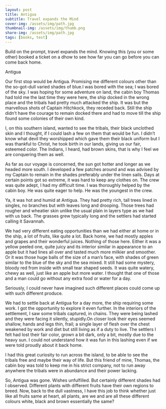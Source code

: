 ```yaml
---
layout: post
title: Antigua
subtitle: Travel expands the Mind
cover-img: /assets/img/path.jpg
thumbnail-img: /assets/img/thumb.png
share-img: /assets/img/path.jpg
tags: [books, test]
---
```



Build on the prompt, travel expands the mind. Knowing this (you or some other) booked a ticket on a dhow to see how far you can go before you can come back home.


Antigua

Our first stop would be Antigua. Promising me different colours other than the so-got-dull varied shades of blue.I was bored with the sea; I was bored of the sky. I was hoping for some adventure on land, the cabin boy Thomas had told me the last time they were here, the ship docked in the wrong place and the tribals had pretty much attacked the ship. It was but the marvellous shots of Captain Hitchkock, they receded back. Still the ship didn’t have the courage to remain docked there and had to move till the ship found some colonies of their own kind. 

I, on this southern island, wanted to see the tribals, their black unclothed skin and I thought, if I could lash a few on them that would be fun. I didn’t know what devil they worshipped which gave them their black uniform but I was thankful to Christ, he took birth in our lands, giving us our fair, esteemed color. The Indians, I heard, had brown skins, that is why I feel we are conquering them as well.

As far as our voyage is concerned, the sun got hotter and longer as we headed more south. I developed a few patches around and was advised by my Captain to remain in the shades preferably under the linen sails. Days at certain points got so extreme, it was hard to keep any clothes on. The crew was quite adept, I had my difficult time. I was thoroughly helped by the cabin boy. He was quite eager to help. He was the youngest in the crew.

Ya, it was hot and humid at Antigua. They had pretty rich, tall trees lined in singles, no branches but with leaves long and drooping. Those trees had rougher and wheatier skin unlike the usual plain in layers type as we had with us back. The grasses grew typically long and the settlers had started calling it Savannah.

We had very different eating opportunities than we had either at home or in the ship, a lot of fruits, like quite a lot. Back home, we had mostly apples and grapes and their wonderful juices. Nothing of those here. Either it was a yellow peeled one, quite juicy and its interior similar in appearance to an apple but it had lines all over and tasted much more milkier and smoother. Or it was those huge balls of the size of a man’s face, with shades of green similar to the blue of the sky and the sea mixed. It still had some mystery,  bloody red from inside with small tear shaped seeds. It was quite watery, chewy as well, just like an apple but more water. I thought that one of those and a man could go without any extra food or water for a day.

Seriously, I could never have imagined such different places could come up with such different produce.

We had to settle back at Antigua for a day more, the ship requiring some work. I got the opportunity to explore it even further. In the interiors of the settlement, I saw some tribals captured, in chains. They were being lashed and they were facing it silently, stupidly.On closer look their eyes seemed  shallow, hands and legs thin, frail; a single layer of flesh over the chest weakened by work and diet but still living as if a duty to live. The settlers I felt had lost their fair color, grown a bit dark, only a bit, mostly due to the heavy sun. I could not understand how it was fun in this lashing even if we were told proudly about it back home.

I had this great curiosity to run across the island, to be able to see the tribals free and maybe their way of life. But this friend of mine, Thomas, the cabin boy was told to keep me in his strict  company, not to run away anywhere the tribals were in abundance and their power lacking.

So, Antigua was gone. Wishes unfulfilled. But certainly different shades had I observed. Different plants with different fruits have their own regions to breed. Now, back to the dull vastness, I have this job to think whether just like all fruits same at heart, all plants, are we and are all these different colours  white, black and brown essentially the same?  
